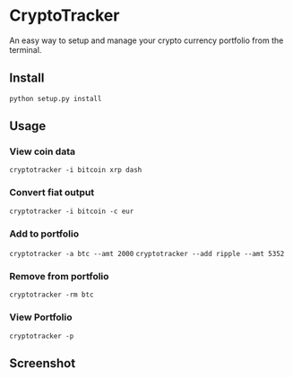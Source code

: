 # CryptoTracker

An easy way to setup and manage your crypto currency portfolio from the terminal.

## Install

`python setup.py install`

## Usage

### View coin data

`cryptotracker -i bitcoin xrp dash`

### Convert fiat output

`cryptotracker -i bitcoin -c eur`

### Add to portfolio

`cryptotracker -a btc --amt 2000`
`cryptotracker --add ripple --amt 5352`

### Remove from portfolio

`cryptotracker -rm btc`

### View Portfolio

`cryptotracker -p`

## Screenshot
